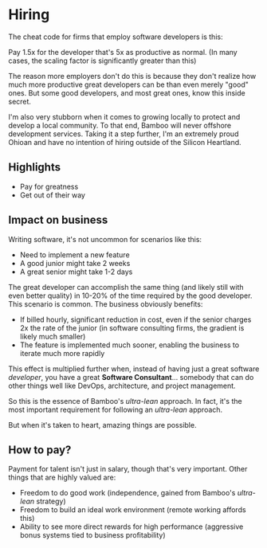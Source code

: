# Hiring

The cheat code for firms that employ software developers is this:

Pay 1.5x for the developer that's 5x as productive as normal. (In many cases, the scaling factor is significantly greater than this)

The reason more employers don't do this is because they don't realize how much more productive great developers can be than even merely "good" ones. But some good developers, and most great ones, know this inside secret.

I'm also very stubborn when it comes to growing locally to protect and develop a local community. To that end, Bamboo will never offshore development services. Taking it a step further, I'm an extremely proud Ohioan and have no intention of hiring outside of the Silicon Heartland.

## Highlights

- Pay for greatness
- Get out of their way

## Impact on business

Writing software, it's not uncommon for scenarios like this:
- Need to implement a new feature
- A good junior might take 2 weeks
- A great senior might take 1-2 days

The great developer can accomplish the same thing (and likely still with even better quality) in 10-20% of the time required by the good developer. This scenario is common. The business obviously benefits:
- If billed hourly, significant reduction in cost, even if the senior charges 2x the rate of the junior (in software consulting firms, the gradient is likely much smaller)
- The feature is implemented much sooner, enabling the business to iterate much more rapidly

This effect is multiplied further when, instead of having just a great software _developer_, you have a great **Software Consultant**... somebody that can do other things well like DevOps, architecture, and project management.

So this is the essence of Bamboo's _ultra-lean_ approach. In fact, it's the most important requirement for following an _ultra-lean_ approach.

But when it's taken to heart, amazing things are possible.

## How to pay?

Payment for talent isn't just in salary, though that's very important. Other things that are highly valued are:
- Freedom to do good work (independence, gained from Bamboo's _ultra-lean_ strategy)
- Freedom to build an ideal work environment (remote working affords this)
- Ability to see more direct rewards for high performance (aggressive bonus systems tied to business profitability)
